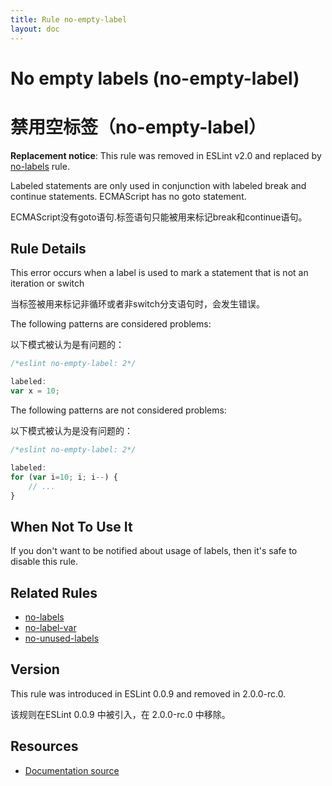 ```yaml
---
title: Rule no-empty-label
layout: doc
---
```

<!-- Note: No pull requests accepted for this file. See README.md in the root directory for details. -->

# No empty labels (no-empty-label)

# 禁用空标签（no-empty-label）

**Replacement notice**: This rule was removed in ESLint v2.0 and replaced by [no-labels](no-labels) rule.

Labeled statements are only used in conjunction with labeled break and continue statements. ECMAScript has no goto statement.

ECMAScript没有goto语句.标签语句只能被用来标记break和continue语句。

## Rule Details

This error occurs when a label is used to mark a statement that is not an iteration or switch

当标签被用来标记非循环或者非switch分支语句时，会发生错误。

The following patterns are considered problems:

以下模式被认为是有问题的：

```js
/*eslint no-empty-label: 2*/

labeled:
var x = 10;
```

The following patterns are not considered problems:

以下模式被认为是没有问题的：

```js
/*eslint no-empty-label: 2*/

labeled:
for (var i=10; i; i--) {
    // ...
}
```

## When Not To Use It

If you don't want to be notified about usage of labels, then it's safe to disable this rule.

## Related Rules

* [no-labels](./no-labels)
* [no-label-var](./no-label-var)
* [no-unused-labels](./no-unused-labels)

## Version

This rule was introduced in ESLint 0.0.9 and removed in 2.0.0-rc.0.

该规则在ESLint 0.0.9 中被引入，在 2.0.0-rc.0 中移除。

## Resources

* [Documentation source](https://github.com/eslint/eslint/tree/master/docs/rules/no-empty-label.md)
